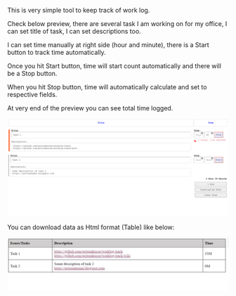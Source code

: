 This is very simple tool to keep track of work log.

Check below preview, there are several task I am working on for my office, 
I can set title of task, I can set descriptions too.

I can set time manually at right side (hour and minute), 
there is a Start button to track time automatically.

Once you hit Start button, time will start count automatically and there will be a Stop button.

When you hit Stop button, time will automatically calculate and set to respective fields.

At very end of the preview you can see total time logged.

![Preview of Worklog Mini Tool](WL-1.png?raw=true "Preview of Worklog Mini Tool")

You can download data as Html format (Table) like below:

![Export of Worklog Mini Tool to HTML Format](WL-2.png?raw=true "Export of Worklog Mini Tool to HTML Format")

